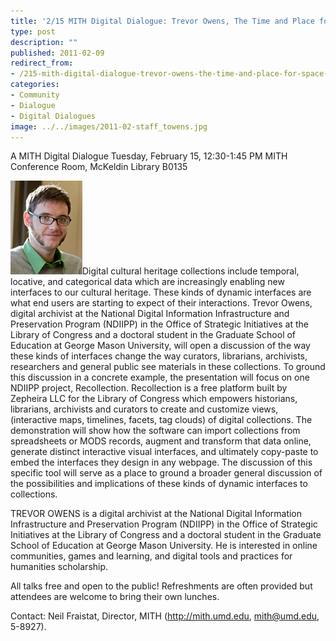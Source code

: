 ```yaml
---
title: '2/15 MITH Digital Dialogue: Trevor Owens, The Time and Place for Space and Time: Interfaces to distributed cultural heritage collections'
type: post
description: ""
published: 2011-02-09
redirect_from: 
- /215-mith-digital-dialogue-trevor-owens-the-time-and-place-for-space-and-time-interfaces-to-distributed-cultural-heritage-collections/
categories:
- Community
- Dialogue
- Digital Dialogues
image: ../../images/2011-02-staff_towens.jpg
---
```

A MITH Digital Dialogue Tuesday, February 15, 12:30-1:45 PM MITH Conference Room, McKeldin Library B0135

![Trevor Owens](../../images/2011-02-staff_towens.jpg)Digital cultural heritage collections include temporal, locative, and categorical data which are increasingly enabling new interfaces to our cultural heritage. These kinds of dynamic interfaces are what end users are starting to expect of their interactions. Trevor Owens, digital archivist at the National Digital Information Infrastructure and Preservation Program (NDIIPP) in the Office of Strategic Initiatives at the Library of Congress and a doctoral student in the Graduate School of Education at George Mason University, will open a discussion of the way these kinds of interfaces change the way curators, librarians, archivists, researchers and general public see materials in these collections. To ground this discussion in a concrete example, the presentation will focus on one NDIIPP project, Recollection. Recollection is a free platform built by Zepheira LLC for the Library of Congress which empowers historians, librarians, archivists and curators to create and customize views, (interactive maps, timelines, facets, tag clouds) of digital collections. The demonstration will show how the software can import collections from spreadsheets or MODS records, augment and transform that data online, generate distinct interactive visual interfaces, and ultimately copy-paste to embed the interfaces they design in any webpage. The discussion of this specific tool will serve as a place to ground a broader general discussion of the possibilities and implications of these kinds of dynamic interfaces to collections.

TREVOR OWENS is a digital archivist at the National Digital Information Infrastructure and Preservation Program (NDIIPP) in the Office of Strategic Initiatives at the Library of Congress and a doctoral student in the Graduate School of Education at George Mason University. He is interested in online communities, games and learning, and digital tools and practices for humanities scholarship.

All talks free and open to the public! Refreshments are often provided but attendees are welcome to bring their own lunches.

Contact: Neil Fraistat, Director, MITH (http://mith.umd.edu, mith@umd.edu, 5-8927).

